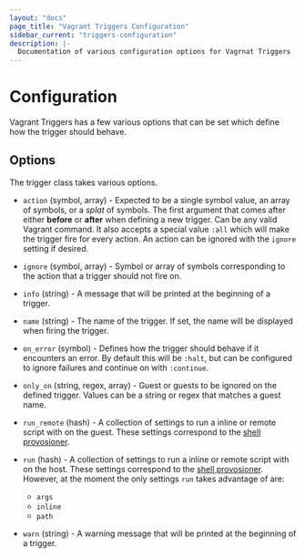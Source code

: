 ```yaml
---
layout: "docs"
page_title: "Vagrant Triggers Configuration"
sidebar_current: "triggers-configuration"
description: |-
  Documentation of various configuration options for Vagrnat Triggers
---
```


# Configuration

Vagrant Triggers has a few various options that can be set which define how the
trigger should behave.

## Options

The trigger class takes various options.

* `action` (symbol, array) - Expected to be a single symbol value, an array of symbols, or a _splat_ of symbols. The first argument that comes after either __before__ or __after__ when defining a new trigger. Can be any valid Vagrant command. It also accepts a special value `:all` which will make the trigger fire for every action. An action can be ignored with the `ignore` setting if desired.

* `ignore` (symbol, array) - Symbol or array of symbols corresponding to the action that a trigger should not fire on.

* `info` (string) - A message that will be printed at the beginning of a trigger.

* `name` (string) - The name of the trigger. If set, the name will be displayed when firing the trigger.

* `on_error` (symbol) - Defines how the trigger should behave if it encounters an error. By default this will be `:halt`, but can be configured to ignore failures and continue on with `:continue`.

* `only_on` (string, regex, array) - Guest or guests to be ignored on the defined trigger. Values can be a string or regex that matches a guest name.

* `run_remote` (hash) - A collection of settings to run a inline or remote script with on the guest. These settings correspond to the [shell provosioner](/docs/provisioning/shell.html).

* `run` (hash) - A collection of settings to run a inline or remote script with on the host. These settings correspond to the [shell provosioner](/docs/provisioning/shell.html). However, at the moment the only settings `run` takes advantage of are:
  + `args`
  + `inline`
  + `path`

* `warn` (string) - A warning message that will be printed at the beginning of a trigger.
